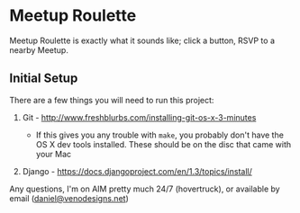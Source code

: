 Meetup Roulette
===============

Meetup Roulette is exactly what it sounds like; click a button, RSVP to a nearby Meetup.

Initial Setup
-------------

There are a few things you will need to run this project:

1. Git - http://www.freshblurbs.com/installing-git-os-x-3-minutes
	- If this gives you any trouble with `make`, you probably don't have the OS X dev tools installed. These should be on the disc that came with your Mac

2. Django - https://docs.djangoproject.com/en/1.3/topics/install/

Any questions, I'm on AIM pretty much 24/7 (hovertruck), or available by email (daniel@venodesigns.net)